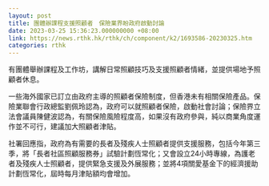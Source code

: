 ```yaml
---
layout: post
title: 團體辦課程支援照顧者　保險業界盼政府啟動討論
date: 2023-03-25 15:36:23.000000000 +08:00
link: https://news.rthk.hk/rthk/ch/component/k2/1693586-20230325.htm
categories: rthk
---
```


有團體舉辦課程及工作坊，講解日常照顧技巧及支援照顧者情緒，並提供場地予照顧者休息。

一些海外國家已訂立由政府主導的照顧者保險制度，但香港未有相關保險產品。保險業聯會行政總監劉佩玲認為，政府可以就照顧者保險，啟動社會討論；保險界立法會議員陳健波認為，有關保險風險程度高，如果沒有政府參與，純以商業角度運作並不可行，建議加大照顧者津貼。

社署回應指，政府為有需要的長者及殘疾人士照顧者提供支援服務，包括今年第三季，將「長者社區照顧服務券」試驗計劃恆常化；又會設立24小時專線，為護老者及殘疾人士照顧者，提供緊急支援及外展服務；並將4項關愛基金下的經濟援助計劃恆常化，屆時每月津貼額均會增加。
